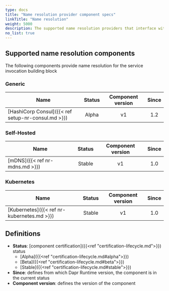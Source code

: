 ```yaml
---
type: docs
title: "Name resolution provider component specs"
linkTitle: "Name resolution"
weight: 5000
description: The supported name resolution providers that interface with Dapr service invocation
no_list: true
---
```


## Supported name resolution components

The following components provide name resolution for the service invocation building block

### Generic

| Name                                            | Status  | Component version | Since |
|-------------------------------------------------|:-------:|:-----------------:|:-----:|
| [HashiCorp Consul]({{< ref setup-nr-consul.md >}}) | Alpha   | v1                | 1.2   |

### Self-Hosted

| Name | Status | Component version | Since |
|------|:------:|:-----------------:|:-----:|
| [mDNS]({{< ref nr-mdns.md >}}) | Stable | v1 | 1.0 |

### Kubernetes

| Name       | Status | Component version | Since |
|------------|:------:|:-----------------:|:-----:|
| [Kubernetes]({{< ref nr-kubernetes.md >}}) | Stable | v1 | 1.0 |

## Definitions

- **Status**: [component certification]({{<ref "certification-lifecycle.md">}}) status
   - [Alpha]({{<ref "certification-lifecycle.md#alpha">}})
   - [Beta]({{<ref "certification-lifecycle.md#beta">}})
   - [Stable]({{<ref "certification-lifecycle.md#stable">}})
- **Since**: defines from which Dapr Runtime version, the component is in the current status
- **Component version**: defines the version of the component

